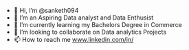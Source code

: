 - 👋 Hi, I’m @sanketh094
- 👀 I’m an Aspiring Data analyst and Data Enthusist
- 🌱 I’m currently learning my Bachelors Degree in Commerce
- 💞️ I’m looking to collaborate on Data analytics Projects
- 📫 How to reach me www.linkedin.com/in/





<!---
sanketh094/sanketh094 is a ✨ special ✨ repository because its `README.md` (this file) appears on your GitHub profile.
You can click the Preview link to take a look at your changes.
--->
